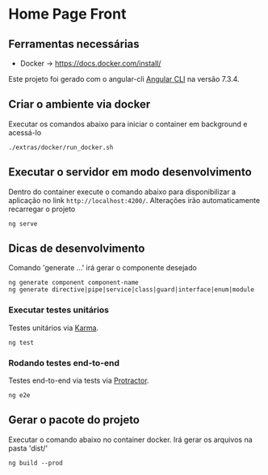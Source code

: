 # Home Page Front

## Ferramentas necessárias
* Docker -> https://docs.docker.com/install/

Este projeto foi gerado com o angular-cli [Angular CLI](https://github.com/angular/angular-cli) na versão 7.3.4.

## Criar o ambiente via docker

Executar os comandos abaixo para iniciar o container em background e acessá-lo
```
./extras/docker/run_docker.sh
```

## Executar o servidor em modo desenvolvimento

Dentro do container execute o comando abaixo para disponibilizar a aplicação no link `http://localhost:4200/`. Alterações irão automaticamente recarregar o projeto
```
ng serve
```

## Dicas de desenvolvimento

Comando 'generate ...' irá gerar o componente desejado 
```
ng generate component component-name
ng generate directive|pipe|service|class|guard|interface|enum|module
```

### Executar testes unitários

Testes unitários via [Karma](https://karma-runner.github.io).
```
ng test
```

### Rodando testes end-to-end

Testes end-to-end via tests via [Protractor](http://www.protractortest.org/).
```
ng e2e
```

## Gerar o pacote do projeto

Executar o comando abaixo no container docker. Irá gerar os arquivos na pasta 'dist/'
```
ng build --prod
```